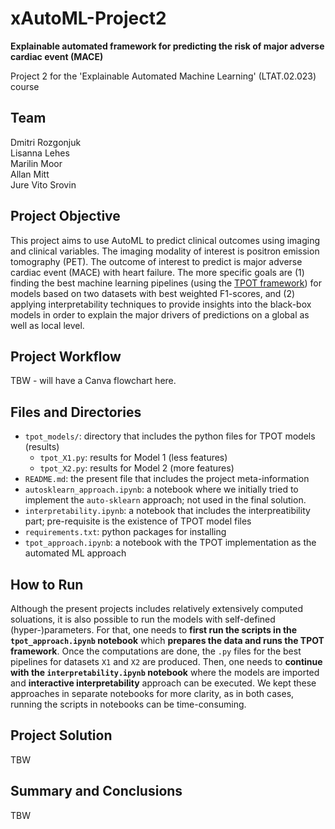 # xAutoML-Project2
**Explainable automated framework for predicting the risk of major adverse cardiac event (MACE)**

Project 2 for the 'Explainable Automated Machine Learning' (LTAT.02.023) course

## Team
Dmitri Rozgonjuk <br>
Lisanna Lehes <br>
Marilin Moor <br>
Allan Mitt <br>
Jure Vito Srovin 

## Project Objective
This project aims to use AutoML to predict clinical outcomes using imaging and clinical variables. The imaging modality of interest is positron emission tomography (PET). The outcome of interest to predict is major adverse cardiac event (MACE) with heart failure. The more specific goals are (1) finding the best machine learning pipelines (using the [TPOT framework](https://github.com/EpistasisLab/tpot)) for models based on two datasets with best weighted F1-scores, and (2) applying interpretability techniques to provide insights into the black-box models in order to explain the major drivers of predictions on a global as well as local level.

## Project Workflow
TBW - will have a Canva flowchart here.


## Files and Directories
- `tpot_models/`: directory that includes the python files for TPOT models (results)
  - `tpot_X1.py`: results for Model 1 (less features)
  - `tpot_X2.py`: results for Model 2 (more features)
- `README.md`: the present file that includes the project meta-information
- `autosklearn_approach.ipynb`: a notebook where we initially tried to implement the `auto-sklearn` approach; not used in the final solution.
- `interpretability.ipynb`: a notebook that includes the interpreatibility part; pre-requisite is the existence of TPOT model files
- `requirements.txt`: python packages for installing
- `tpot_approach.ipynb`: a notebook with the TPOT implementation as the automated ML approach

## How to Run
Although the present projects includes relatively extensively computed soluations, it is also possible to run the models with self-defined (hyper-)parameters. For that, one needs to **first run the scripts in the `tpot_approach.ipynb` notebook** which **prepares the data and runs the TPOT framework**. Once the computations are done, the `.py` files for the best pipelines for datasets `X1` and `X2` are produced. Then, one needs to **continue with the `interpretability.ipynb` notebook** where the models are imported and **interactive interpretability** approach can be executed. We kept these approaches in separate notebooks for more clarity, as in both cases, running the scripts in notebooks can be time-consuming.

## Project Solution
TBW

## Summary and Conclusions
TBW
